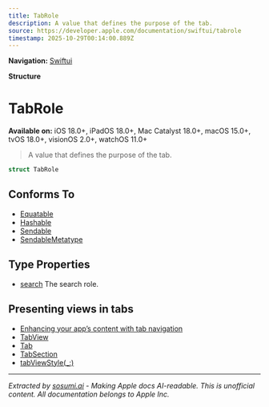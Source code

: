 ```yaml
---
title: TabRole
description: A value that defines the purpose of the tab.
source: https://developer.apple.com/documentation/swiftui/tabrole
timestamp: 2025-10-29T00:14:00.889Z
---
```


**Navigation:** [Swiftui](/documentation/swiftui)

**Structure**

# TabRole

**Available on:** iOS 18.0+, iPadOS 18.0+, Mac Catalyst 18.0+, macOS 15.0+, tvOS 18.0+, visionOS 2.0+, watchOS 11.0+

> A value that defines the purpose of the tab.

```swift
struct TabRole
```

## Conforms To

- [Equatable](/documentation/Swift/Equatable)
- [Hashable](/documentation/Swift/Hashable)
- [Sendable](/documentation/Swift/Sendable)
- [SendableMetatype](/documentation/Swift/SendableMetatype)

## Type Properties

- [search](/documentation/swiftui/tabrole/search) The search role.

## Presenting views in tabs

- [Enhancing your app’s content with tab navigation](/documentation/swiftui/enhancing-your-app-content-with-tab-navigation)
- [TabView](/documentation/swiftui/tabview)
- [Tab](/documentation/swiftui/tab)
- [TabSection](/documentation/swiftui/tabsection)
- [tabViewStyle(_:)](/documentation/swiftui/view/tabviewstyle(_:))

---

*Extracted by [sosumi.ai](https://sosumi.ai) - Making Apple docs AI-readable.*
*This is unofficial content. All documentation belongs to Apple Inc.*
